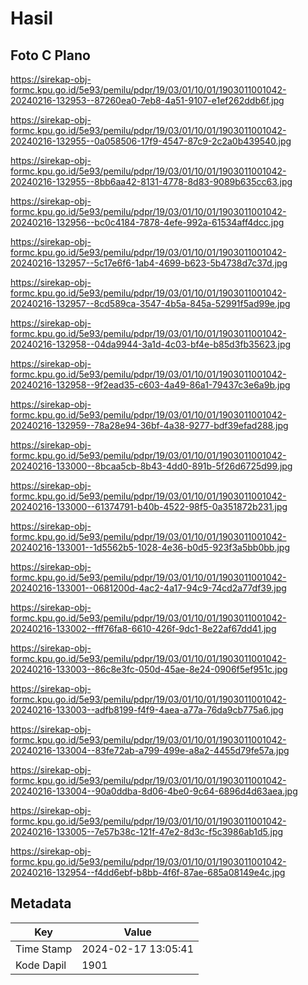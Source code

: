 # Hasil

## Foto C Plano

https://sirekap-obj-formc.kpu.go.id/5e93/pemilu/pdpr/19/03/01/10/01/1903011001042-20240216-132953--87260ea0-7eb8-4a51-9107-e1ef262ddb6f.jpg

https://sirekap-obj-formc.kpu.go.id/5e93/pemilu/pdpr/19/03/01/10/01/1903011001042-20240216-132955--0a058506-17f9-4547-87c9-2c2a0b439540.jpg

https://sirekap-obj-formc.kpu.go.id/5e93/pemilu/pdpr/19/03/01/10/01/1903011001042-20240216-132955--8bb6aa42-8131-4778-8d83-9089b635cc63.jpg

https://sirekap-obj-formc.kpu.go.id/5e93/pemilu/pdpr/19/03/01/10/01/1903011001042-20240216-132956--bc0c4184-7878-4efe-992a-61534aff4dcc.jpg

https://sirekap-obj-formc.kpu.go.id/5e93/pemilu/pdpr/19/03/01/10/01/1903011001042-20240216-132957--5c17e6f6-1ab4-4699-b623-5b4738d7c37d.jpg

https://sirekap-obj-formc.kpu.go.id/5e93/pemilu/pdpr/19/03/01/10/01/1903011001042-20240216-132957--8cd589ca-3547-4b5a-845a-52991f5ad99e.jpg

https://sirekap-obj-formc.kpu.go.id/5e93/pemilu/pdpr/19/03/01/10/01/1903011001042-20240216-132958--04da9944-3a1d-4c03-bf4e-b85d3fb35623.jpg

https://sirekap-obj-formc.kpu.go.id/5e93/pemilu/pdpr/19/03/01/10/01/1903011001042-20240216-132958--9f2ead35-c603-4a49-86a1-79437c3e6a9b.jpg

https://sirekap-obj-formc.kpu.go.id/5e93/pemilu/pdpr/19/03/01/10/01/1903011001042-20240216-132959--78a28e94-36bf-4a38-9277-bdf39efad288.jpg

https://sirekap-obj-formc.kpu.go.id/5e93/pemilu/pdpr/19/03/01/10/01/1903011001042-20240216-133000--8bcaa5cb-8b43-4dd0-891b-5f26d6725d99.jpg

https://sirekap-obj-formc.kpu.go.id/5e93/pemilu/pdpr/19/03/01/10/01/1903011001042-20240216-133000--61374791-b40b-4522-98f5-0a351872b231.jpg

https://sirekap-obj-formc.kpu.go.id/5e93/pemilu/pdpr/19/03/01/10/01/1903011001042-20240216-133001--1d5562b5-1028-4e36-b0d5-923f3a5bb0bb.jpg

https://sirekap-obj-formc.kpu.go.id/5e93/pemilu/pdpr/19/03/01/10/01/1903011001042-20240216-133001--0681200d-4ac2-4a17-94c9-74cd2a77df39.jpg

https://sirekap-obj-formc.kpu.go.id/5e93/pemilu/pdpr/19/03/01/10/01/1903011001042-20240216-133002--fff76fa8-6610-426f-9dc1-8e22af67dd41.jpg

https://sirekap-obj-formc.kpu.go.id/5e93/pemilu/pdpr/19/03/01/10/01/1903011001042-20240216-133003--86c8e3fc-050d-45ae-8e24-0906f5ef951c.jpg

https://sirekap-obj-formc.kpu.go.id/5e93/pemilu/pdpr/19/03/01/10/01/1903011001042-20240216-133003--adfb8199-f4f9-4aea-a77a-76da9cb775a6.jpg

https://sirekap-obj-formc.kpu.go.id/5e93/pemilu/pdpr/19/03/01/10/01/1903011001042-20240216-133004--83fe72ab-a799-499e-a8a2-4455d79fe57a.jpg

https://sirekap-obj-formc.kpu.go.id/5e93/pemilu/pdpr/19/03/01/10/01/1903011001042-20240216-133004--90a0ddba-8d06-4be0-9c64-6896d4d63aea.jpg

https://sirekap-obj-formc.kpu.go.id/5e93/pemilu/pdpr/19/03/01/10/01/1903011001042-20240216-133005--7e57b38c-121f-47e2-8d3c-f5c3986ab1d5.jpg

https://sirekap-obj-formc.kpu.go.id/5e93/pemilu/pdpr/19/03/01/10/01/1903011001042-20240216-132954--f4dd6ebf-b8bb-4f6f-87ae-685a08149e4c.jpg


## Metadata

| Key        | Value               |
| ---------- | ------------------- |
| Time Stamp | 2024-02-17 13:05:41 |
| Kode Dapil | 1901                |



